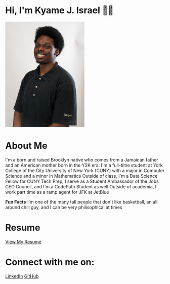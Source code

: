 # Hi, I'm Kyame J. Israel 👋🏾

<img src="/assets/Kyame_Israel_WS.jpg" alt="Profile Picture" width="250"/>

# About Me
I'm a born and raised Brooklyn native who comes from a Jamaican father and an American mother born in the Y2K era.
I'm a full-time student at York College of the City University of New York (CUNY) with a major in Computer Science and a minor in Mathematics
Outside of class, I'm a Data Science Fellow for CUNY Tech Prep, I serve as a Student Ambassador of the Jobs CEO Council, and I'm a CodePath Student as well
Outside of academia, I work part time as a ramp agent for JFK at JetBlue

**Fun Facts** I'm one of the many tall people that don't like basketball, an all around chill guy, and I can be very philisophical at times

# Resume
[View My Resume](Kyame_Israel_SWE_Resume.pdf)

# Connect with me on:
[LinkedIn](https://www.linkedin.com/in/kyameisrael/)
[GitHub](https://github.com/yeokj)




